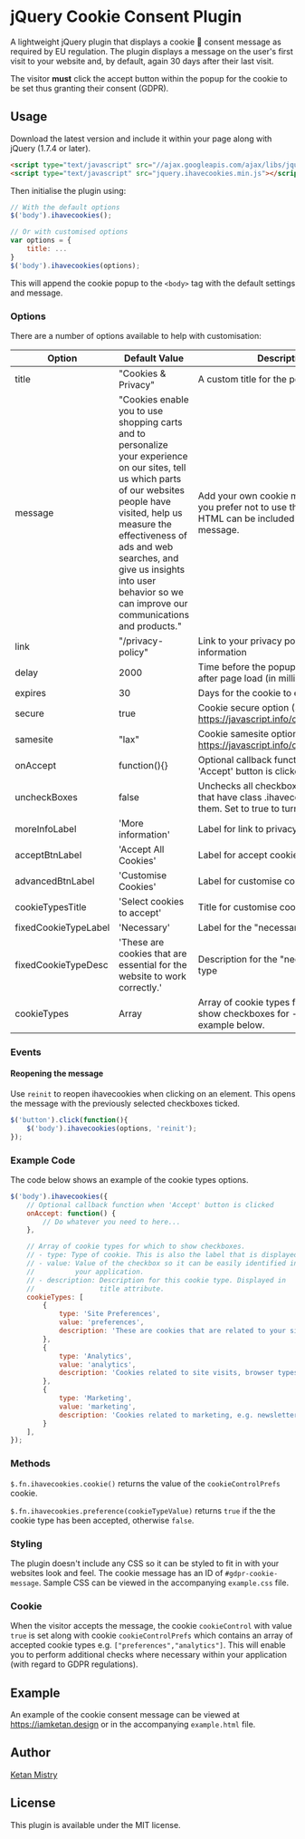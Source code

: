 # jQuery Cookie Consent Plugin

A lightweight jQuery plugin that displays a cookie &#x1F36A; consent message as required by EU regulation. The plugin displays a message on the user's first visit to your website and, by default, again 30 days after their last visit.

The visitor __must__ click the accept button within the popup for the cookie to be set thus granting their consent (GDPR).

## Usage

Download the latest version and include it within your page along with jQuery (1.7.4 or later).

```html
<script type="text/javascript" src="//ajax.googleapis.com/ajax/libs/jquery/2.x.x/jquery.min.js"></script>
<script type="text/javascript" src="jquery.ihavecookies.min.js"></script>
```

Then initialise the plugin using:

```javascript
// With the default options
$('body').ihavecookies();

// Or with customised options
var options = {
    title: ...
}
$('body').ihavecookies(options);
```

This will append the cookie popup to the `<body>` tag with the default settings and message.

### Options

There are a number of options available to help with customisation:

Option | Default Value | Description
------ | ------------- | -----------
title | "Cookies & Privacy" | A custom title for the popup
message | "Cookies enable you to use shopping carts and to personalize your experience on our sites, tell us which parts of our websites people have visited, help us measure the effectiveness of ads and web searches, and give us insights into user behavior so we can improve our communications and products." | Add your own cookie message here, if you prefer not to use the default one. HTML can be included within this message.
link | "/privacy-policy" | Link to your privacy policy for more information
delay | 2000 | Time before the popup is displayed after page load (in milliseconds)
expires | 30 | Days for the cookie to expire
secure | true | Cookie secure option (See: https://javascript.info/cookie#secure)
samesite | "lax" | Cookie samesite option (See: https://javascript.info/cookie#samesite)
onAccept | function(){} | Optional callback function when 'Accept' button is clicked
uncheckBoxes | false | Unchecks all checkboxes on page load that have class .ihavecookies applied to them. Set to true to turn this option on
moreInfoLabel | 'More information' | Label for link to privacy policy
acceptBtnLabel | 'Accept All Cookies' | Label for accept cookies button
advancedBtnLabel | 'Customise Cookies' | Label for customise cookies button
cookieTypesTitle | 'Select cookies to accept' | Title for customise cookies section
fixedCookieTypeLabel | 'Necessary' | Label for the "necessary" cookie type
fixedCookieTypeDesc | 'These are cookies that are essential for the website to work correctly.' | Description for the "necessary" cookie type
cookieTypes | Array | Array of cookie types for which to show checkboxes for - See code example below.

### Events

#### Reopening the message

Use `reinit` to reopen ihavecookies when clicking on an element. This opens the message with the previously selected checkboxes ticked.

```javascript
$('button').click(function(){
    $('body').ihavecookies(options, 'reinit');
});
```

### Example Code

The code below shows an example of the cookie types options.

```javascript
$('body').ihavecookies({
    // Optional callback function when 'Accept' button is clicked
    onAccept: function() {
        // Do whatever you need to here...
    },

    // Array of cookie types for which to show checkboxes.
    // - type: Type of cookie. This is also the label that is displayed.
    // - value: Value of the checkbox so it can be easily identified in
    //          your application.
    // - description: Description for this cookie type. Displayed in
    //                title attribute.
    cookieTypes: [
        {
            type: 'Site Preferences',
            value: 'preferences',
            description: 'These are cookies that are related to your site preferences, e.g. remembering your username, site colours, etc.'
        },
        {
            type: 'Analytics',
            value: 'analytics',
            description: 'Cookies related to site visits, browser types, etc.'
        },
        {
            type: 'Marketing',
            value: 'marketing',
            description: 'Cookies related to marketing, e.g. newsletters, social media, etc'
        }
    ],
});
```

### Methods

`$.fn.ihavecookies.cookie()` returns the value of the `cookieControlPrefs` cookie.

`$.fn.ihavecookies.preference(cookieTypeValue)` returns `true` if the the cookie type has been accepted, otherwise `false`.

### Styling

The plugin doesn't include any CSS so it can be styled to fit in with your websites look and feel. The cookie message has an ID of `#gdpr-cookie-message`. Sample CSS can be viewed in the accompanying `example.css` file.

### Cookie

When the visitor accepts the message, the cookie `cookieControl` with value `true` is set along with cookie `cookieControlPrefs` which contains an array of accepted cookie types e.g. `["preferences","analytics"]`. This will enable you to perform additional checks where necessary within your application (with regard to GDPR regulations).

## Example

An example of the cookie consent message can be viewed at https://iamketan.design or in the accompanying `example.html` file.

## Author
[Ketan Mistry](https://iamketan.design)

## License

This plugin is available under the MIT license.
